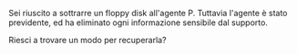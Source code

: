 Sei riuscito a sottrarre un floppy disk all'agente P. Tuttavia l'agente è stato previdente, ed ha eliminato ogni informazione sensibile dal supporto.

Riesci a trovare un modo per recuperarla?
